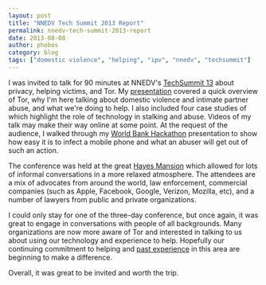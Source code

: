 ```yaml
---
layout: post
title: "NNEDV Tech Summit 2013 Report"
permalink: nnedv-tech-summit-2013-report
date: 2013-08-08
author: phobos
category: blog
tags: ["domestic violence", "helping", "ipv", "nnedv", "techsummit"]
---
```


I was invited to talk for 90 minutes at NNEDV's [TechSummit 13](http://nnedv.org/projects/safetynet/3701-techsummit2013.html) about privacy, helping victims, and Tor. My [presentation](https://svn.torproject.org/svn/projects/presentations/2013-07-30-NNEDV-Presentation.pdf) covered a quick overview of Tor, why I'm here talking about domestic violence and intimate partner abuse, and what we're doing to help. I also included four case studies of which highlight the role of technology in stalking and abuse. Videos of my talk may make their way online at some point. At the request of the audience, I walked through my [World Bank Hackathon](https://svn.torproject.org/svn/projects/presentations/2013-01-27-WorldBank-fuerza-presentation.html) presentation to show how easy it is to infect a mobile phone and what an abuser will get out of such an action.

The conference was held at the great [Hayes Mansion](http://www.hayesmansion.com/) which allowed for lots of informal conversations in a more relaxed atmosphere. The attendees are a mix of advocates from around the world, law enforcement, commercial companies (such as Apple, Facebook, Google, Verizon, Mozilla, etc), and a number of lawyers from public and private organizations.

I could only stay for one of the three-day conference, but once again, it was great to engage in conversations with people of all backgrounds. Many organizations are now more aware of Tor and interested in talking to us about using our technology and experience to help. Hopefully our continuing commitment to helping and [past experience](https://blog.torproject.org/category/tags/ipv) in this area are beginning to make a difference.

Overall, it was great to be invited and worth the trip.

